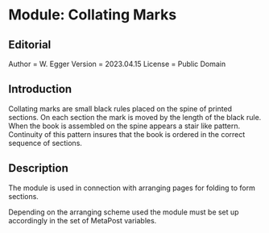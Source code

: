# Module: Collating Marks

## Editorial

Author  = W. Egger
Version = 2023.04.15
License = Public Domain

## Introduction

Collating marks are small black rules placed on the spine of printed sections. On each section the mark is moved by the length of the black rule. When the book is assembled on the spine appears a stair like pattern. Continuity of this pattern insures that the book is ordered in the correct sequence of sections.

## Description

The module is used in connection with arranging pages for folding to form sections.

Depending on the arranging scheme used the module must be set up accordingly in the set of MetaPost variables.